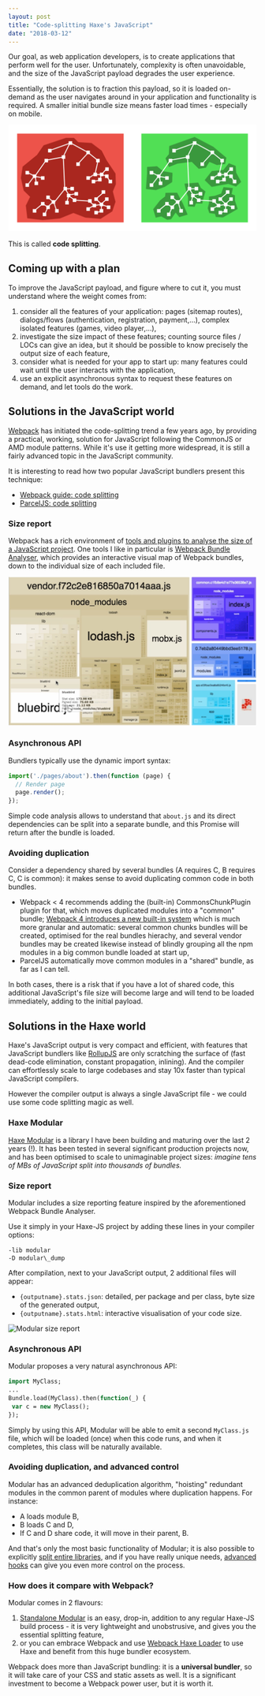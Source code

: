 ```yaml
---
layout: post
title: "Code-splitting Haxe's JavaScript"
date: "2018-03-12"
---
```


Our goal, as web application developers, is to create applications that perform well for the user. Unfortunately, complexity is often unavoidable, and the size of the JavaScript payload degrades the user experience.

Essentially, the solution is to fraction this payload, so it is loaded on-demand as the user navigates around in your application and functionality is required. A smaller initial bundle size means faster load times - especially on mobile.

![splitting](/images/react-loadable-split-bundles.png)

This is called **code splitting**.

## Coming up with a plan

To improve the JavaScript payload, and figure where to cut it, you must understand where the weight comes from:

1. consider all the features of your application: pages (sitemap routes), dialogs/flows (authentication, registration, payment,...), complex isolated features (games, video player,...),
2. investigate the size impact of these features; counting source files / LOCs can give an idea, but it should be possible to know precisely the output size of each feature,
3. consider what is needed for your app to start up: many features could wait until the user interacts with the application,
4. use an explicit asynchronous syntax to request these features on demand, and let tools do the work.

## Solutions in the JavaScript world

[Webpack](https://webpack.js.org) has initiated the code-splitting trend a few years ago, by providing a practical, working, solution for JavaScript following the CommonJS or AMD module patterns. While it's use it getting more widespread, it is still a fairly advanced topic in the JavaScript community.

It is interesting to read how two popular JavaScript bundlers present this technique:

- [Webpack guide: code splitting](https://webpack.js.org/guides/code-splitting/)
- [ParcelJS: code splitting](https://parceljs.org/code_splitting.html)

### Size report

Webpack has a rich environment of [tools and plugins to analyse the size of a JavaScript project](https://survivejs.com/webpack/optimizing/build-analysis/). One tools I like in particular is [Webpack Bundle Analyser](https://www.npmjs.com/package/webpack-bundle-analyzer), which provides an interactive visual map of Webpack bundles, down to the individual size of each included file.

![Webpack Bundle Analyser](/images/bundleanalyzer.jpg)

### Asynchronous API

Bundlers typically use the dynamic import syntax:

```javascript
import('./pages/about').then(function (page) {
  // Render page
  page.render();
});
```

Simple code analysis allows to understand that `about.js` and its direct dependencies can be split into a separate bundle, and this Promise will return after the bundle is loaded.

### Avoiding duplication

Consider a dependency shared by several bundles (A requires C, B requires C, C is common): it makes sense to avoid duplicating common code in both bundles.

- Webpack < 4 recommends adding the (built-in) CommonsChunkPlugin plugin for that, which moves duplicated modules into a "common" bundle; [Webpack 4 introduces a new built-in system](https://gist.github.com/sokra/1522d586b8e5c0f5072d7565c2bee693) which is much more granular and automatic: several common chunks bundles will be created, optimised for the real bundles hierachy, and several vendor bundles may be created likewise instead of blindly grouping all the npm modules in a big common bundle loaded at start up,
- ParcelJS automatically move common modules in a "shared" bundle, as far as I can tell.

In both cases, there is a risk that if you have a lot of shared code, this additional JavaScript's file size will become large and will tend to be loaded immediately, adding to the initial payload.

## Solutions in the Haxe world

Haxe's JavaScript output is very compact and efficient, with features that JavaScript bundlers like [RollupJS](https://rollupjs.org) are only scratching the surface of (fast dead-code elimination, constant propagation, inlining). And the compiler can effortlessly scale to large codebases and stay 10x faster than typical JavaScript compilers.

However the compiler output is always a single JavaScript file - we could use some code splitting magic as well.

### Haxe Modular

[Haxe Modular](https://github.com/elsassph/haxe-modular) is a library I have been building and maturing over the last 2 years (!). It has been tested in several significant production projects now, and has been optimised to scale to unimaginable project sizes: _imagine tens of MBs of JavaScript split into thousands of bundles._

### Size report

Modular includes a size reporting feature inspired by the aforementioned Webpack Bundle Analyser.

Use it simply in your Haxe-JS project by adding these lines in your compiler options:

```
-lib modular
-D modular\_dump
```

After compilation, next to your JavaScript output, 2 additional files will appear:

- `{outputname}.stats.json`: detailed, per package and per class, byte size of the generated output,
- `{outputname}.stats.html`: interactive visualisation of your code size.

![Modular size report](https://pbs.twimg.com/media/DX1YW_7W4AEqMSm.jpg:large)

### Asynchronous API

Modular proposes a very natural asynchronous API:

```haxe
import MyClass;
...
Bundle.load(MyClass).then(function(_) {
 var c = new MyClass();
});
```

Simply by using this API, Modular will be able to emit a second `MyClass.js` file, which will be loaded (once) when this code runs, and when it completes, this class will be naturally available.

### Avoiding duplication, and advanced control

Modular has an advanced deduplication algorithm, "hoisting" redundant modules in the common parent of modules where duplication happens. For instance:

- A loads module B,
- B loads C and D,
- If C and D share code, it will move in their parent, B.

And that's only the most basic functionality of Modular; it is also possible to explicitly [split entire libraries](https://github.com/elsassph/haxe-modular/blob/master/doc/libraries.md), and if you have really unique needs, [advanced hooks](https://github.com/elsassph/haxe-modular/blob/master/doc/advanced.md) can give you even more control on the process.

### How does it compare with Webpack?

Modular comes in 2 flavours:

1. [Standalone Modular](https://github.com/elsassph/haxe-modular/blob/master/doc/start.md) is an easy, drop-in, addition to any regular Haxe-JS build process - it is very lightweight and unobstrusive, and gives you the essential splitting feature,
2. or you can embrace Webpack and use [Webpack Haxe Loader](https://github.com/jasononeil/webpack-haxe-loader) to use Haxe and benefit from this huge bundler ecosystem.

Webpack does more than JavaScript bundling: it is a **universal bundler**, so it will take care of your CSS and static assets as well. It is a significant investment to become a Webpack power user, but it is worth it.
